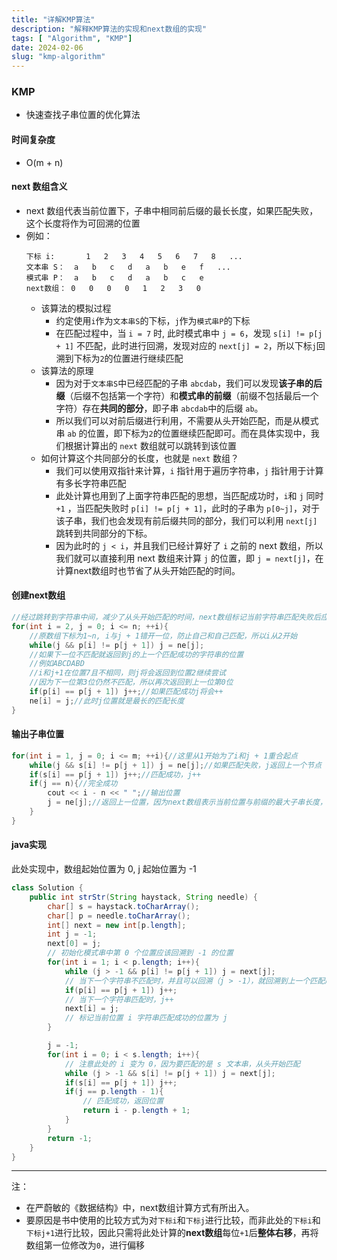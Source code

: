 ```yaml
---
title: "详解KMP算法"
description: "解释KMP算法的实现和next数组的实现"
tags: [ "Algorithm", "KMP"]
date: 2024-02-06
slug: "kmp-algorithm"
---
```


### KMP
- 快速查找子串位置的优化算法

#### 时间复杂度
- O(m + n)

#### next 数组含义
- next 数组代表当前位置下，子串中相同前后缀的最长长度，如果匹配失败，这个长度将作为可回溯的位置
- 例如：
	```text
	下标 i:		1 	2	3	4	5	6	7   8   ...
	文本串 S：	a   b   c   d	a	b	e	f   ...
	模式串 P：	a   b   c   d   a   b   c   e
	next数组：	0   0   0   0	1	2	3	0
	```
  - 该算法的模拟过程
    - 约定使用`i`作为`文本串S`的下标，`j`作为`模式串P`的下标
    - 在匹配过程中，当 `i = 7` 时, 此时模式串中 `j = 6`，发现 `s[i] != p[j + 1]` 不匹配，此时进行回溯，发现对应的 `next[j] = 2`，所以下标`j`回溯到下标为`2`的位置进行继续匹配
  - 该算法的原理
    - 因为对于`文本串S`中已经匹配的子串 `abcdab`，我们可以发现**该子串的后缀**（后缀不包括第一个字符）和**模式串的前缀**（前缀不包括最后一个字符）存在**共同的部分**，即子串 `abcdab`中的后缀 `ab`。 
    - 所以我们可以对前后缀进行利用，不需要从头开始匹配，而是从模式串 `ab` 的位置，即下标为`2`的位置继续匹配即可。而在具体实现中，我们根据计算出的 `next` 数组就可以跳转到该位置
  - 如何计算这个共同部分的长度，也就是 `next` 数组？
    - 我们可以使用双指针来计算，`i` 指针用于遍历字符串，`j` 指针用于计算有多长字符串匹配
    - 此处计算也用到了上面字符串匹配的思想，当匹配成功时，`i`和 `j` 同时 `+1` ，当匹配失败时 `p[i] != p[j + 1]`，此时的子串为 `p[0~j]`，对于该子串，我们也会发现有前后缀共同的部分，我们可以利用 `next[j]` 跳转到共同部分的下标。
    - 因为此时的 `j < i`，并且我们已经计算好了 `i` 之前的 next 数组，所以我们就可以直接利用 next 数组来计算 `j` 的位置，即 `j = next[j]`，在计算next数组时也节省了从头开始匹配的时间。
  
#### 创建next数组
```cpp
//经过跳转到字符串中间，减少了从头开始匹配的时间，next数组标记当前字符串匹配失败后应该返回的上一位置
for(int i = 2, j = 0; i <= n; ++i){
	//原数组下标为1~n, i与j + 1错开一位，防止自己和自己匹配，所以i从2开始
    while(j && p[i] != p[j + 1]) j = ne[j];
	//如果下一位不匹配就返回到j的上一个匹配成功的字符串的位置
	//例如ABCDABD
	//i和j+1在位置7且不相同，则j将会返回到位置2继续尝试
	//因为下一位第3位仍然不匹配，所以再次返回到上一位第0位
    if(p[i] == p[j + 1]) j++;//如果匹配成功j将会++
    ne[i] = j;//此时j位置就是最长的匹配长度
}
```

#### 输出子串位置
```cpp
for(int i = 1, j = 0; i <= m; ++i){//这里从1开始为了i和j + 1重合起点
    while(j && s[i] != p[j + 1]) j = ne[j];//如果匹配失败，j返回上一个节点
    if(s[i] == p[j + 1]) j++;//匹配成功，j++
    if(j == n){//完全成功
        cout << i - n << " ";//输出位置
        j = ne[j];//返回上一位置，因为next数组表示当前位置与前缀的最大子串长度，当前位置可能是下一p子串的中间点
    }
}
```

#### java实现
此处实现中，数组起始位置为 0, j 起始位置为 -1
```java
class Solution {
    public int strStr(String haystack, String needle) {
        char[] s = haystack.toCharArray();
        char[] p = needle.toCharArray();
        int[] next = new int[p.length];
        int j = -1;
        next[0] = j; 
		// 初始化模式串中第 0 个位置应该回溯到 -1 的位置
        for(int i = 1; i < p.length; i++){
            while (j > -1 && p[i] != p[j + 1]) j = next[j]; 
			// 当下一个字符串不匹配时，并且可以回溯（j > -1），就回溯到上一个匹配成功的位置
            if(p[i] == p[j + 1]) j++; 
			// 当下一个字符串匹配时，j++
            next[i] = j; 
			// 标记当前位置 i 字符串匹配成功的位置为 j
        }

        j = -1;
        for(int i = 0; i < s.length; i++){ 
			// 注意此处的 i 变为 0，因为要匹配的是 s 文本串，从头开始匹配
            while (j > -1 && s[i] != p[j + 1]) j = next[j];
            if(s[i] == p[j + 1]) j++;
            if(j == p.length - 1){ 
				// 匹配成功，返回位置
                return i - p.length + 1;
            }
        }
        return -1;
    }
}
```

----
注：
- 在严蔚敏的《数据结构》中，next数组计算方式有所出入。
- 要原因是书中使用的比较方式为对`下标i`和`下标j`进行比较，而非此处的`下标i`和`下标j+1`进行比较，因此只需将此处计算的**next数组**每位`+1`后**整体右移**，再将数组第一位修改为`0`，进行偏移